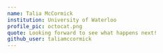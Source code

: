 ```yaml
---
name: Talia McCormick
institution: University of Waterloo 
profile_pic: octocat.png
quote: Looking forward to see what happens next!
github_user: taliamccormick
---
```

